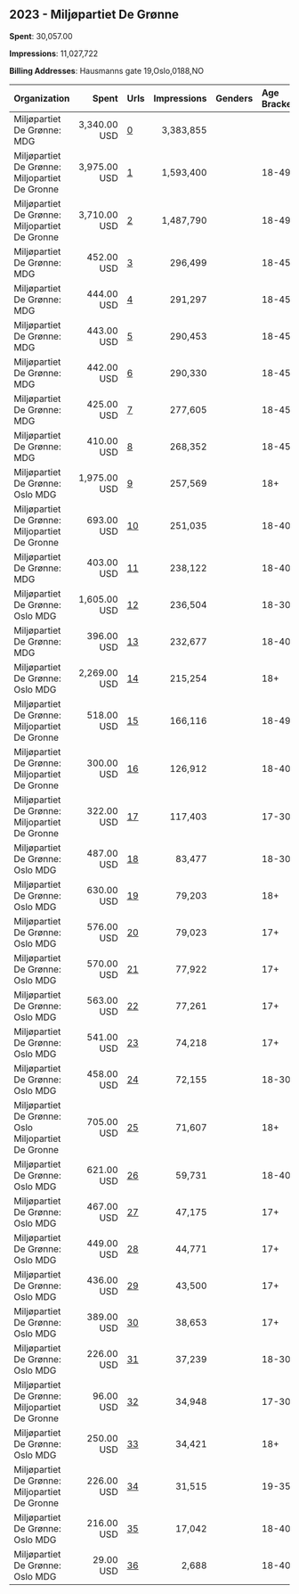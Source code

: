 ## 2023 - Miljøpartiet De Grønne 
**Spent**: 30,057.00

**Impressions**: 11,027,722

**Billing Addresses**: Hausmanns gate 19,Oslo,0188,NO

|Organization|Spent|Urls|Impressions|Genders|Age Brackets|Country Codes|
|:---|---:|:---|---:|:---|:---|:---|
|Miljøpartiet De Grønne: MDG|3,340.00 USD|[0](https://www.snap.com/political-ads/asset/594f65aa904d84d4bbecd117259e4a1d8326842710e1c03500cd2e7d16f42806?mediaType=mp4)|3,383,855|||norway|
|Miljøpartiet De Grønne: Miljopartiet De Gronne|3,975.00 USD|[1](https://www.snap.com/political-ads/asset/90036ae6f6dec4a7c3b2f07108cdb4582879e7450cd28425440a8dbc7b574501?mediaType=mp4)|1,593,400||18-49|norway|
|Miljøpartiet De Grønne: Miljopartiet De Gronne|3,710.00 USD|[2](https://www.snap.com/political-ads/asset/1c6fad6700acc1d3a21dc2bea6e898651b2e7dbf51a980359b9ff6250d8a4bd4?mediaType=mp4)|1,487,790||18-49|norway|
|Miljøpartiet De Grønne: MDG|452.00 USD|[3](https://www.snap.com/political-ads/asset/3d173d6efe5ef1b271b1195c0423df517405e7654444c8480584bb5af22d9ebe?mediaType=mp4)|296,499||18-45|norway|
|Miljøpartiet De Grønne: MDG|444.00 USD|[4](https://www.snap.com/political-ads/asset/56bb60cd684e252a872de0a9d7e9c2a2e2ac09058a2385c5cf436fa533dfce32?mediaType=mp4)|291,297||18-45|norway|
|Miljøpartiet De Grønne: MDG|443.00 USD|[5](https://www.snap.com/political-ads/asset/0c6b4d9678ea85a40141bdc4a32cb0113cc685b8966fe6dd22cddc18382eef1e?mediaType=mp4)|290,453||18-45|norway|
|Miljøpartiet De Grønne: MDG|442.00 USD|[6](https://www.snap.com/political-ads/asset/ff07cf13e9c99b48562f89fc364972c68d9730f757a1ff2b7e1ac2be6b6215a6?mediaType=png)|290,330||18-45|norway|
|Miljøpartiet De Grønne: MDG|425.00 USD|[7](https://www.snap.com/political-ads/asset/9cafd5dd3b8f008b336a34bb814d38a9ca33cb208ffcc9281bbdc6e763d11021?mediaType=mp4)|277,605||18-45|norway|
|Miljøpartiet De Grønne: MDG|410.00 USD|[8](https://www.snap.com/political-ads/asset/783abe0aec7d061bcc336a62a96165f570e12cefaf7c8a551a38755178e9a051?mediaType=mp4)|268,352||18-45|norway|
|Miljøpartiet De Grønne: Oslo MDG|1,975.00 USD|[9](https://www.snap.com/political-ads/asset/bf63fd62c1f2c6898f5a38422bbfa58ae99d75880893326d54079abf1a85695c?mediaType=png)|257,569||18+|norway|
|Miljøpartiet De Grønne: Miljopartiet De Gronne|693.00 USD|[10](https://www.snap.com/political-ads/asset/ba9ad60119e6d7c7dd07409559bf39229c30abe0c9775eeeae9255ec8cae612e?mediaType=png)|251,035||18-40|norway|
|Miljøpartiet De Grønne: MDG|403.00 USD|[11](https://www.snap.com/political-ads/asset/d8846c40b4abe3104dad78945ab07d78c8818f151886c132f0f83a525dc5eee5?mediaType=png)|238,122||18-40|norway|
|Miljøpartiet De Grønne: Oslo MDG|1,605.00 USD|[12](https://www.snap.com/political-ads/asset/c7eb73a7d9903b3a5a4c39b446e1cddcdad34cc550ad5bd0174b18b5f683e737?mediaType=mp4)|236,504||18-30|norway|
|Miljøpartiet De Grønne: MDG|396.00 USD|[13](https://www.snap.com/political-ads/asset/4d0aa410fe19b4b3a805da813a410a4239d704f991d165c2e9044c3f54848bf3?mediaType=png)|232,677||18-40|norway|
|Miljøpartiet De Grønne: Oslo MDG|2,269.00 USD|[14](https://www.snap.com/political-ads/asset/502fd0cadab4b8dc398890e907cc399ef82fb28b10f1ee22d91cd3373ad21012?mediaType=mp4)|215,254||18+|norway|
|Miljøpartiet De Grønne: Miljopartiet De Gronne|518.00 USD|[15](https://www.snap.com/political-ads/asset/502fd0cadab4b8dc398890e907cc399ef82fb28b10f1ee22d91cd3373ad21012?mediaType=mp4)|166,116||18-49|norway|
|Miljøpartiet De Grønne: Miljopartiet De Gronne|300.00 USD|[16](https://www.snap.com/political-ads/asset/b33f194ed7e43fdc4acba99a4b70bd225a84ff4e08a316ca6bcfc50e527681f1?mediaType=png)|126,912||18-40|norway|
|Miljøpartiet De Grønne: Miljopartiet De Gronne|322.00 USD|[17](https://www.snap.com/political-ads/asset/b1e0ea902ed062de08f2dcbd34e7c6ea4fec6afa9706442ef55219f1a4f5690f?mediaType=mp4)|117,403||17-30|norway|
|Miljøpartiet De Grønne: Oslo MDG|487.00 USD|[18](https://www.snap.com/political-ads/asset/124cd5e48952c2c402ed82e71db6cb6ac9f875b21be39deb7a1202ad52d70cff?mediaType=mp4)|83,477||18-30|norway|
|Miljøpartiet De Grønne: Oslo MDG|630.00 USD|[19](https://www.snap.com/political-ads/asset/5c7c936cf37c67989d2e2aed200cb001ee28f78262283bf1c77a62b58eb379dd?mediaType=png)|79,203||18+|norway|
|Miljøpartiet De Grønne: Oslo MDG|576.00 USD|[20](https://www.snap.com/political-ads/asset/52f4cd963ba9d1b4a1d2cfc0b7ce6e13b1ee537769cdcebf9db42049d939d559?mediaType=mp4)|79,023||17+|norway|
|Miljøpartiet De Grønne: Oslo MDG|570.00 USD|[21](https://www.snap.com/political-ads/asset/5e3cb80eaa343e2d671871d111a355a6a2ca7ae627bc0145de8b054eef3e56e9?mediaType=mp4)|77,922||17+|norway|
|Miljøpartiet De Grønne: Oslo MDG|563.00 USD|[22](https://www.snap.com/political-ads/asset/7882531f7b92cdad9476a31b3bfda54b2f8b8a9ed7754f9385ce05c0a9ee93cd?mediaType=mp4)|77,261||17+|norway|
|Miljøpartiet De Grønne: Oslo MDG|541.00 USD|[23](https://www.snap.com/political-ads/asset/af260f8cdb2bff226732426c94e6a84e357ee2e79620ad9f074c698a9b553497?mediaType=mp4)|74,218||17+|norway|
|Miljøpartiet De Grønne: Oslo MDG|458.00 USD|[24](https://www.snap.com/political-ads/asset/ba10ed892e33a5a6683737896e8d39e9fa71fb7ccd72c8b0e01c0b8c44474dce?mediaType=mp4)|72,155||18-30|norway|
|Miljøpartiet De Grønne: Oslo Miljopartiet De Gronne|705.00 USD|[25](https://www.snap.com/political-ads/asset/920b353d72a79beff163be0cae83c9932ec206e4330a31beebbcc75baeb145ed?mediaType=png)|71,607||18+|norway|
|Miljøpartiet De Grønne: Oslo MDG|621.00 USD|[26](https://www.snap.com/political-ads/asset/b1e0ea902ed062de08f2dcbd34e7c6ea4fec6afa9706442ef55219f1a4f5690f?mediaType=mp4)|59,731||18-40|norway|
|Miljøpartiet De Grønne: Oslo MDG|467.00 USD|[27](https://www.snap.com/political-ads/asset/7882531f7b92cdad9476a31b3bfda54b2f8b8a9ed7754f9385ce05c0a9ee93cd?mediaType=mp4)|47,175||17+|norway|
|Miljøpartiet De Grønne: Oslo MDG|449.00 USD|[28](https://www.snap.com/political-ads/asset/52f4cd963ba9d1b4a1d2cfc0b7ce6e13b1ee537769cdcebf9db42049d939d559?mediaType=mp4)|44,771||17+|norway|
|Miljøpartiet De Grønne: Oslo MDG|436.00 USD|[29](https://www.snap.com/political-ads/asset/af260f8cdb2bff226732426c94e6a84e357ee2e79620ad9f074c698a9b553497?mediaType=mp4)|43,500||17+|norway|
|Miljøpartiet De Grønne: Oslo MDG|389.00 USD|[30](https://www.snap.com/political-ads/asset/5e3cb80eaa343e2d671871d111a355a6a2ca7ae627bc0145de8b054eef3e56e9?mediaType=mp4)|38,653||17+|norway|
|Miljøpartiet De Grønne: Oslo MDG|226.00 USD|[31](https://www.snap.com/political-ads/asset/7074dc6a176972ca276241643f20ec246193c94144ea2ebe3a0c603dc460906b?mediaType=mp4)|37,239||18-30|norway|
|Miljøpartiet De Grønne: Miljopartiet De Gronne|96.00 USD|[32](https://www.snap.com/political-ads/asset/09785a6b81ea5570ac6f104886b5accc541d594560ec45e7aa985c90791985e2?mediaType=mp4)|34,948||17-30|norway|
|Miljøpartiet De Grønne: Oslo MDG|250.00 USD|[33](https://www.snap.com/political-ads/asset/72c6e5343791bc099d931bd4706df3a415abb68b86e153ba02814cc34213358b?mediaType=png)|34,421||18+|norway|
|Miljøpartiet De Grønne: Miljopartiet De Gronne|226.00 USD|[34](https://www.snap.com/political-ads/asset/6dfe598afbc0d31470a94e34d28a67318c60e0989913e4ea195fee4e70926cdd?mediaType=mp4)|31,515||19-35|norway|
|Miljøpartiet De Grønne: Oslo MDG|216.00 USD|[35](https://www.snap.com/political-ads/asset/6491d3cdbc0f659ad438edc793050f55f50206dff84a843f0a0896bf4b315d88?mediaType=mp4)|17,042||18-40|norway|
|Miljøpartiet De Grønne: Oslo MDG|29.00 USD|[36](https://www.snap.com/political-ads/asset/6491d3cdbc0f659ad438edc793050f55f50206dff84a843f0a0896bf4b315d88?mediaType=mp4)|2,688||18-40|norway|

